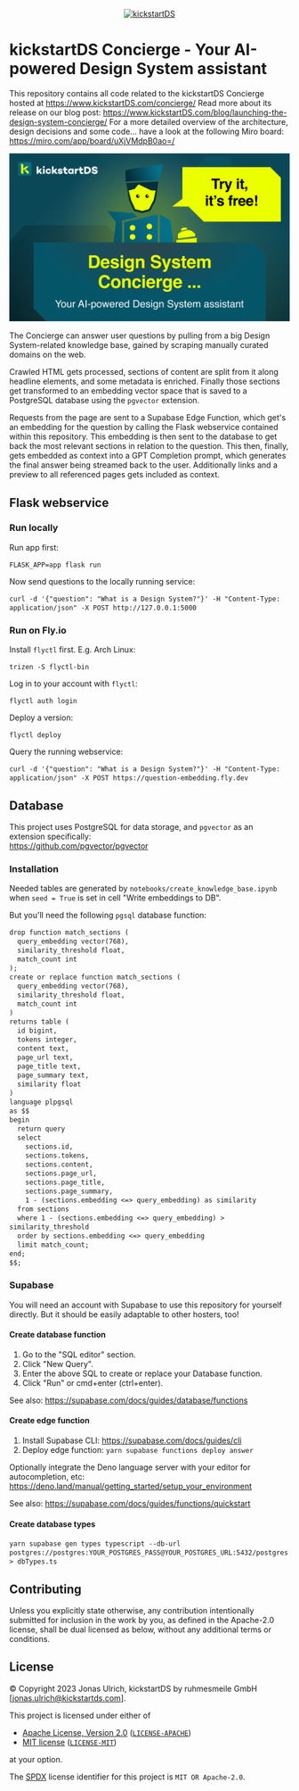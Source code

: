 <p align="center">
  <a href="https://www.kickstartDS.com/">
    <picture>
      <source media="(prefers-color-scheme: dark)" srcset="https://www.kickstartds.com/docs/img/logo-light.svg">
      <img src="https://www.kickstartDS.com/logo.svg" alt="kickstartDS" width="400" />
    </picture>
  </a>
</p>

# kickstartDS Concierge - Your AI-powered Design System assistant

This repository contains all code related to the kickstartDS Concierge hosted at https://www.kickstartDS.com/concierge/
Read more about its release on our blog post: https://www.kickstartDS.com/blog/launching-the-design-system-concierge/
For a more detailed overview of the architecture, design decisions and some code... have a look at the following Miro board: https://miro.com/app/board/uXjVMdpB0ao=/

![Screenshot of the Design System Concierge](assets/screenshot-concierge.png)

The Concierge can answer user questions by pulling from a big Design System-related knowledge base, gained by scraping manually curated domains on the web.

Crawled HTML gets processed, sections of content are split from it along headline elements, and some metadata is enriched. Finally those sections get transformed to an embedding vector space that is saved to a PostgreSQL database using the `pgvector` extension.

Requests from the page are sent to a Supabase Edge Function, which get's an embedding for the question by calling the Flask webservice contained within this repository. This embedding is then sent to the database to get back the most relevant sections in relation to the question. This then, finally, gets embedded as context into a GPT Completion prompt, which generates the final answer being streamed back to the user. Additionally links and a preview to all referenced pages gets included as context.

## Flask webservice

### Run locally

Run app first:

```
FLASK_APP=app flask run
```

Now send questions to the locally running service:

```
curl -d '{"question": "What is a Design System?"}' -H "Content-Type: application/json" -X POST http://127.0.0.1:5000
```

### Run on Fly.io

Install `flyctl` first. E.g. Arch Linux:

```
trizen -S flyctl-bin
```

Log in to your account with `flyctl`:

```
flyctl auth login
```

Deploy a version:

```
flyctl deploy
```

Query the running webservice:

```
curl -d '{"question": "What is a Design System?"}' -H "Content-Type: application/json" -X POST https://question-embedding.fly.dev
```

## Database

This project uses PostgreSQL for data storage, and `pgvector` as an extension specifically:  
https://github.com/pgvector/pgvector

### Installation

Needed tables are generated by `notebooks/create_knowledge_base.ipynb` when `seed = True` is set in cell "Write embeddings to DB".

But you'll need the following `pgsql` database function:

```pgsql
drop function match_sections (
  query_embedding vector(768),
  similarity_threshold float,
  match_count int
);
create or replace function match_sections (
  query_embedding vector(768),
  similarity_threshold float,
  match_count int
)
returns table (
  id bigint,
  tokens integer,
  content text,
  page_url text,
  page_title text,
  page_summary text,
  similarity float
)
language plpgsql
as $$
begin
  return query
  select
    sections.id,
    sections.tokens,
    sections.content,
    sections.page_url,
    sections.page_title,
    sections.page_summary,
    1 - (sections.embedding <=> query_embedding) as similarity
  from sections
  where 1 - (sections.embedding <=> query_embedding) > similarity_threshold
  order by sections.embedding <=> query_embedding
  limit match_count;
end;
$$;
```

### Supabase

You will need an account with Supabase to use this repository for yourself directly. But it should be easily adaptable to other hosters, too!

#### Create database function

1. Go to the "SQL editor" section.
2. Click "New Query".
3. Enter the above SQL to create or replace your Database function.
4. Click "Run" or cmd+enter (ctrl+enter).

See also: https://supabase.com/docs/guides/database/functions

#### Create edge function

1. Install Supabase CLI: https://supabase.com/docs/guides/cli
2. Deploy edge function: `yarn supabase functions deploy answer`

Optionally integrate the Deno language server with your editor for autocompletion, etc:  
https://deno.land/manual/getting_started/setup_your_environment

See also: https://supabase.com/docs/guides/functions/quickstart

#### Create database types

```
yarn supabase gen types typescript --db-url postgres://postgres:YOUR_POSTGRES_PASS@YOUR_POSTGRES_URL:5432/postgres > dbTypes.ts
```

## Contributing

Unless you explicitly state otherwise, any contribution intentionally submitted
for inclusion in the work by you, as defined in the Apache-2.0 license, shall be
dual licensed as below, without any additional terms or conditions.

## License

&copy; Copyright 2023 Jonas Ulrich, kickstartDS by ruhmesmeile GmbH [jonas.ulrich@kickstartds.com].

This project is licensed under either of

- [Apache License, Version 2.0](https://www.apache.org/licenses/LICENSE-2.0) ([`LICENSE-APACHE`](LICENSE-APACHE))
- [MIT license](https://opensource.org/licenses/MIT) ([`LICENSE-MIT`](LICENSE-MIT))

at your option.

The [SPDX](https://spdx.dev) license identifier for this project is `MIT OR Apache-2.0`.
